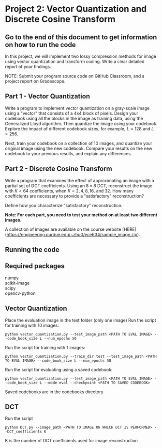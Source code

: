 # Project 2: Vector Quantization and Discrete Cosine Transform

## Go to the end of this document to get information on how to run the code

In this project, we will implement two lossy compression methods for image using vector quantization and transform coding. Write a clear detailed report of your findings. 

NOTE: Submit your program source code on GitHub Classroom, and a project report on Gradescope.

## Part 1 - Vector Quantization
Write a program to implement vector quantization on a gray-scale image using a "vector" that consists of
a 4x4 block of pixels. Design your codebook using all the blocks in the image as training data, using the Generalized Lloyd algorithm. Then quantize the image using your codebook. Explore the impact of different codebook sizes, for example, $L=128$ and $L=256$.

Next, train your codebook on a collection of 10 images, and quantize your original image using the new codebook. Compare your results on the new codebook to your previous results, and explain any differences.

## Part 2 - Discrete Cosine Transform 
Write a program that examines the effect of approximating an image with a partial set of DCT coefficients. Using an $8 \times 8$ DCT, reconstruct the image with $K<64$ coefficients, when $K=2, 4, 8, 16$, and $32$. How many coefficients are necessary to provide a "satisfactory" reconstruction?

Define how you characterize "satisfactory" reconstruction.

**Note: For each part, you need to test your method on at least two different images.** 

A collection of images are available on the course website [HERE] (https://engineering.purdue.edu/~zhu0/ece634/sample_image.zip). 

## Running the code

## Required packages
numpy\
scikit-image\
scipy\
opencv-python

## Vector Quantization
Place the evaluation image in the test folder (only one image)
Run the script for training with 10 images: 
```
python vector_quantization.py --test_image_path <PATH TO EVAL IMAGE> --code_book_size L --num_epochs 50
```
Run the script for training with 1 images: 
```
python vector_quantization.py --train_dir test --test_image_path <PATH TO EVAL IMAGE> --code_book_size L --num_epochs 50
```
Run the script for evaluating using a saved codebook: 
```
python vector_quantization.py --test_image_path <PATH TO EVAL IMAGE> --code_book_size L --mode eval --checkpoint <PATH TO SAVED CODEBOOK>
```
Saved codebooks are in the codebooks directory

## DCT
Run the script 
```
python DCT.py --image_path <PATH TO IMAGE ON WHICH DCT IS PERFORMED> --DCT_coefficients K
```

K is the number of DCT coefficients used for image reconstruction
